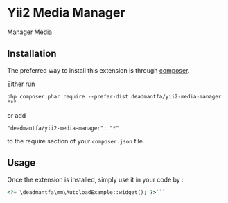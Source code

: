Yii2 Media Manager
==================
Manager Media

Installation
------------

The preferred way to install this extension is through [composer](http://getcomposer.org/download/).

Either run

```
php composer.phar require --prefer-dist deadmantfa/yii2-media-manager "*"
```

or add

```
"deadmantfa/yii2-media-manager": "*"
```

to the require section of your `composer.json` file.


Usage
-----

Once the extension is installed, simply use it in your code by  :

```php
<?= \deadmantfa\mm\AutoloadExample::widget(); ?>```